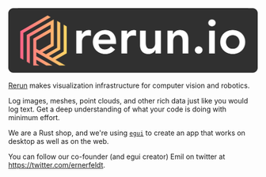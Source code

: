 <a href = "https://www.rerun.io/">
    <img src="profile/rerun-logo.png">
</a>

[Rerun](https://www.rerun.io/) makes visualization infrastructure for computer vision and robotics.

Log images, meshes, point clouds, and other rich data just like you would log text. Get a deep understanding of what your code is doing with minimum effort.

We are a Rust shop, and we're using [`egui`](https://github.com/emilk/egui) to create an app that works on desktop as well as on the web.

You can follow our co-founder (and egui creator) Emil on twitter at <https://twitter.com/ernerfeldt>.

